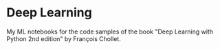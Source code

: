# Deep Learning
My ML notebooks for the code samples of the book "Deep Learning with Python 2nd edition" by François Chollet.
